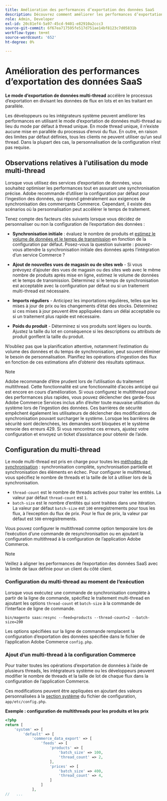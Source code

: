 ```yaml
---
title: Amélioration des performances d’exportation des données SaaS
description: Découvrez comment améliorer les performances d’exportation des données SaaS pour les services Commerce en utilisant le mode d’exportation de données multithreads.
role: Admin, Developer
exl-id: 20c81ef4-5a97-45cd-9401-e82910a2ccc3
source-git-commit: 6f67ea717595fe517d751ae14bf8123c7d05831b
workflow-type: tm+mt
source-wordcount: '652'
ht-degree: 0%

---
```


# Amélioration des performances d’exportation des données SaaS

**Le mode d’exportation de données multi-thread** accélère le processus d’exportation en divisant les données de flux en lots et en les traitant en parallèle.

Les développeurs ou les intégrateurs système peuvent améliorer les performances en utilisant le mode d’exportation de données multi-thread au lieu du mode par défaut à thread unique. En mode thread unique, il n’existe aucune mise en parallèle du processus d’envoi du flux. En outre, en raison des limites par défaut définies, tous les clients ne peuvent utiliser qu’un seul thread. Dans la plupart des cas, la personnalisation de la configuration n’est pas requise.

## Observations relatives à l’utilisation du mode multi-thread

Lorsque vous utilisez des services d’exportation de données, vous souhaitez optimiser les performances tout en assurant une synchronisation précise.
Adobe recommande d’utiliser la configuration par défaut pour l’ingestion des données, qui répond généralement aux exigences de synchronisation des commerçants Commerce. Cependant, il existe des scénarios où la personnalisation peut accélérer le temps de traitement.

Tenez compte des facteurs clés suivants lorsque vous décidez de personnaliser ou non la configuration de l’exportation des données :

- **Synchronisation initiale** : évaluez le nombre de produits et [estimez le volume de données et le temps de transmission](estimate-data-volume-sync-time.md) en fonction de la configuration par défaut. Posez-vous la question suivante : pouvez-vous attendre la synchronisation initiale des données après l’intégration d’un service Commerce ?

- **Ajout de nouvelles vues de magasin ou de sites web** - Si vous prévoyez d’ajouter des vues de magasin ou des sites web avec le même nombre de produits après mise en ligne, estimez le volume de données et le temps de transmission. Déterminez si le temps de synchronisation est acceptable avec la configuration par défaut ou si un traitement multi-thread est nécessaire.

- **Imports réguliers** - Anticipez les importations régulières, telles que les mises à jour de prix ou les changements d’état des stocks. Déterminez si ces mises à jour peuvent être appliquées dans un délai acceptable ou si un traitement plus rapide est nécessaire.

- **Poids du produit** - Déterminez si vos produits sont légers ou lourds. Ajustez la taille du lot en conséquence si les descriptions ou attributs de produit gonflent la taille du produit.

N’oubliez pas que la planification attentive, notamment l’estimation du volume des données et du temps de synchronisation, peut souvent éliminer le besoin de personnalisation. Planifiez les opérations d’ingestion des flux en fonction de ces estimations afin d’obtenir des résultats optimaux.

>[!NOTE]
>
>Adobe recommande d’être prudent lors de l’utilisation du traitement multithread. Cette fonctionnalité est une fonctionnalité d’accès anticipé qui est encore en cours d’amélioration. Si vous configurez le multithread pour des performances plus rapides, vous pouvez déclencher des garde-fous Adobe Commerce Services inclus afin d’éviter toute mauvaise utilisation du système lors de l’ingestion des données. Ces barrières de sécurité empêchent également les utilisateurs de déclencher des modifications de synchronisation pouvant surcharger le système. Lorsque les barrières de sécurité sont déclenchées, les demandes sont bloquées et le système renvoie des erreurs 429. Si vous rencontrez ces erreurs, ajustez votre configuration et envoyez un ticket d’assistance pour obtenir de l’aide.

## Configuration du multi-thread

Le mode multi-thread est pris en charge pour toutes les [méthodes de synchronisation](data-synchronization.md#synchronization-process) : synchronisation complète, synchronisation partielle et synchronisation des éléments en échec. Pour configurer le multithread, vous spécifiez le nombre de threads et la taille de lot à utiliser lors de la synchronisation.

- `thread-count` est le nombre de threads activés pour traiter les entités. La valeur par défaut `thread-count` est `1`.
- `batch-size` est le nombre d’entités qui sont traitées dans une itération. La valeur par défaut `batch-size` est `100` enregistrements pour tous les flux, à l’exception du flux de prix. Pour le flux de prix, la valeur par défaut est `500` enregistrements.

Vous pouvez configurer le multithread comme option temporaire lors de l’exécution d’une commande de resynchronisation ou en ajoutant la configuration multithread à la configuration de l’application Adobe Commerce.

>[!NOTE]
>
>Veillez à aligner les performances de l’exportation des données SaaS avec la limite de taux définie pour un client du côté client.

### Configuration du multi-thread au moment de l’exécution

Lorsque vous exécutez une commande de synchronisation complète à partir de la ligne de commande, spécifiez le traitement multi-thread en ajoutant les options `thread-count` et `batch-size` à la commande de l’interface de ligne de commande.

```
bin/magento saas:resync --feed=products --thread-count=2 --batch-size=200
```

Les options spécifiées sur la ligne de commande remplacent la configuration d’exportation des données spécifiée dans le fichier de l’application Adobe Commerce `config.php`.

### Ajout d’un multi-thread à la configuration Commerce

Pour traiter toutes les opérations d’exportation de données à l’aide de plusieurs threads, les intégrateurs système ou les développeurs peuvent modifier le nombre de threads et la taille de lot de chaque flux dans la configuration de l’application Commerce.

Ces modifications peuvent être appliquées en ajoutant des valeurs personnalisées à la [section système](https://experienceleague.adobe.com/en/docs/commerce-operations/configuration-guide/files/config-reference-configphp#system) du fichier de configuration, `app/etc/config.php`.

**Exemple : configuration de multithreads pour les produits et les prix**

```php
<?php
return [
    'system' => [
        'default' => [
            'commerce_data_export' => [
                'feeds' => [
                    'products' => [
                        'batch_size' => 100,
                        'thread_count' => 2,
                    ],
                    'prices' => [
                        'batch_size' => 400,
                        'thread_count' => 4,
                    ]
                ]
            ],
//   ...
```

